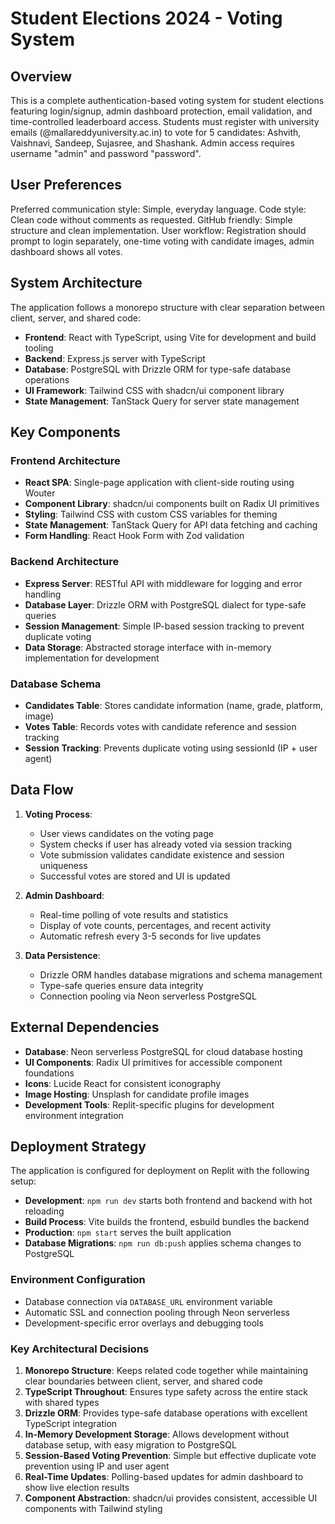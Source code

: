 # Student Elections 2024 - Voting System

## Overview

This is a complete authentication-based voting system for student elections featuring login/signup, admin dashboard protection, email validation, and time-controlled leaderboard access. Students must register with university emails (@mallareddyuniversity.ac.in) to vote for 5 candidates: Ashvith, Vaishnavi, Sandeep, Sujasree, and Shashank. Admin access requires username "admin" and password "password".

## User Preferences

Preferred communication style: Simple, everyday language.
Code style: Clean code without comments as requested.
GitHub friendly: Simple structure and clean implementation.
User workflow: Registration should prompt to login separately, one-time voting with candidate images, admin dashboard shows all votes.

## System Architecture

The application follows a monorepo structure with clear separation between client, server, and shared code:

- **Frontend**: React with TypeScript, using Vite for development and build tooling
- **Backend**: Express.js server with TypeScript
- **Database**: PostgreSQL with Drizzle ORM for type-safe database operations
- **UI Framework**: Tailwind CSS with shadcn/ui component library
- **State Management**: TanStack Query for server state management

## Key Components

### Frontend Architecture
- **React SPA**: Single-page application with client-side routing using Wouter
- **Component Library**: shadcn/ui components built on Radix UI primitives
- **Styling**: Tailwind CSS with custom CSS variables for theming
- **State Management**: TanStack Query for API data fetching and caching
- **Form Handling**: React Hook Form with Zod validation

### Backend Architecture
- **Express Server**: RESTful API with middleware for logging and error handling
- **Database Layer**: Drizzle ORM with PostgreSQL dialect for type-safe queries
- **Session Management**: Simple IP-based session tracking to prevent duplicate voting
- **Data Storage**: Abstracted storage interface with in-memory implementation for development

### Database Schema
- **Candidates Table**: Stores candidate information (name, grade, platform, image)
- **Votes Table**: Records votes with candidate reference and session tracking
- **Session Tracking**: Prevents duplicate voting using sessionId (IP + user agent)

## Data Flow

1. **Voting Process**:
   - User views candidates on the voting page
   - System checks if user has already voted via session tracking
   - Vote submission validates candidate existence and session uniqueness
   - Successful votes are stored and UI is updated

2. **Admin Dashboard**:
   - Real-time polling of vote results and statistics
   - Display of vote counts, percentages, and recent activity
   - Automatic refresh every 3-5 seconds for live updates

3. **Data Persistence**:
   - Drizzle ORM handles database migrations and schema management
   - Type-safe queries ensure data integrity
   - Connection pooling via Neon serverless PostgreSQL

## External Dependencies

- **Database**: Neon serverless PostgreSQL for cloud database hosting
- **UI Components**: Radix UI primitives for accessible component foundations
- **Icons**: Lucide React for consistent iconography
- **Image Hosting**: Unsplash for candidate profile images
- **Development Tools**: Replit-specific plugins for development environment integration

## Deployment Strategy

The application is configured for deployment on Replit with the following setup:

- **Development**: `npm run dev` starts both frontend and backend with hot reloading
- **Build Process**: Vite builds the frontend, esbuild bundles the backend
- **Production**: `npm start` serves the built application
- **Database Migrations**: `npm run db:push` applies schema changes to PostgreSQL

### Environment Configuration
- Database connection via `DATABASE_URL` environment variable
- Automatic SSL and connection pooling through Neon serverless
- Development-specific error overlays and debugging tools

### Key Architectural Decisions

1. **Monorepo Structure**: Keeps related code together while maintaining clear boundaries between client, server, and shared code
2. **TypeScript Throughout**: Ensures type safety across the entire stack with shared types
3. **Drizzle ORM**: Provides type-safe database operations with excellent TypeScript integration
4. **In-Memory Development Storage**: Allows development without database setup, with easy migration to PostgreSQL
5. **Session-Based Voting Prevention**: Simple but effective duplicate vote prevention using IP and user agent
6. **Real-Time Updates**: Polling-based updates for admin dashboard to show live election results
7. **Component Abstraction**: shadcn/ui provides consistent, accessible UI components with Tailwind styling